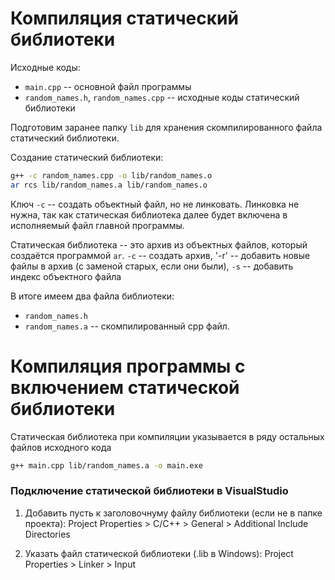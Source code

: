 # Компиляция статический библиотеки
Исходные коды:
 - `main.cpp` -- основной файл программы
 - `random_names.h`, `random_names.cpp` -- исходные коды статический библиотеки


Подготовим заранее папку `lib` для хранения скомпилированного файла статический библиотеки.

Создание статический библиотеки:
 ```bash
g++ -c random_names.cpp -o lib/random_names.o
ar rcs lib/random_names.a lib/random_names.o
 ```
Ключ `-c` -- создать объектный файл, но не линковать. Линковка не нужна, так как статическая библиотека далее будет включена в исполняемый файл главной программы.

Статическая библиотека -- это архив из объектных файлов, который создаётся программой `ar`. `-c` -- создать архив, '-r' -- добавить новые файлы в архив (с заменой старых, если они были), `-s` -- добавить индекс объектного файла 

В итоге имеем два файла библиотеки:
- `random_names.h`
- `random_names.a` -- скомпилированный cpp файл.

# Компиляция программы с включением статической библиотеки
Статическая библиотека при компиляции указывается в ряду остальных файлов исходного кода
```bash
g++ main.cpp lib/random_names.a -o main.exe
```

### Подключение статической библиотеки в VisualStudio
1. Добавить пусть к заголовочнуму файлу библиотеки (если не в папке проекта): Project Properties > C/C++ > General > Additional Include Directories

1. Указать файл статической библиотеки (.lib в Windows): Project Properties > Linker > Input 
